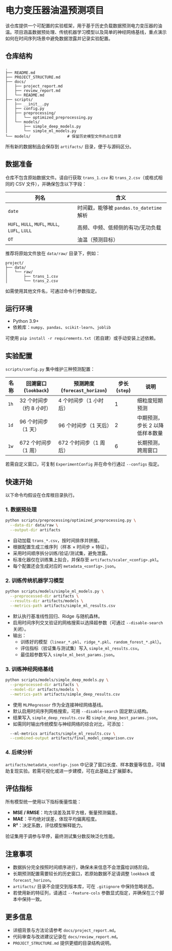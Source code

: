 # 电力变压器油温预测项目

该仓库提供一个可配置的实验框架，用于基于历史负载数据预测电力变压器的油温。项目涵盖数据预处理、传统机器学习模型以及简单的神经网络基线，重点演示如何在时间序列场景中避免数据泄露并记录实验配置。

## 仓库结构

```
.
├── README.md
├── PROJECT_STRUCTURE.md
├── docs/
│   ├── project_report.md
│   ├── review_report.md
│   └── README.md
├── scripts/
│   ├── __init__.py
│   ├── config.py
│   ├── preprocessing/
│   │   └── optimized_preprocessing.py
│   └── models/
│       ├── simple_deep_models.py
│       └── simple_ml_models.py
└── models/                # 保留历史模型文件的占位目录
```

所有新的数据制品会保存到 `artifacts/` 目录，便于与源码区分。

## 数据准备

仓库不包含原始数据文件。请自行获取 `trans_1.csv` 和 `trans_2.csv`（或格式相同的 CSV 文件），并确保包含以下字段：

| 列名 | 含义 |
|------|------|
| `date` | 时间戳，能够被 `pandas.to_datetime` 解析 |
| `HUFL`, `HULL`, `MUFL`, `MULL`, `LUFL`, `LULL` | 高频、中频、低频侧的有功/无功负载 |
| `OT` | 油温（预测目标） |

推荐将原始文件放在 `data/raw/` 目录下，例如：

```
project/
├── data/
│   └── raw/
│       ├── trans_1.csv
│       └── trans_2.csv
```

如需使用其他文件名，可通过命令行参数指定。

## 运行环境

- Python 3.9+
- 依赖库：`numpy`、`pandas`、`scikit-learn`、`joblib`

可使用 `pip install -r requirements.txt`（若自建）或手动安装上述依赖。

## 实验配置

`scripts/config.py` 集中维护三种预测配置：

| 名称 | 回溯窗口 (`lookback`) | 预测跨度 (`forecast_horizon`) | 步长 (`step`) | 说明 |
|------|-----------------------|------------------------------|---------------|------|
| `1h` | 32 个时间步（约 8 小时） | 4 个时间步（1 小时后） | 1 | 细粒度短期预测 |
| `1d` | 96 个时间步（1 天） | 96 个时间步（1 天后） | 2 | 中期预测，步长 2 以降低样本数量 |
| `1w` | 672 个时间步（1 周） | 672 个时间步（1 周后） | 6 | 长期预测，跨周窗口 |

若需自定义窗口，可复制 `ExperimentConfig` 并在命令行通过 `--configs` 指定。

## 快速开始

以下命令均假设在仓库根目录执行。

### 1. 数据预处理

```bash
python scripts/preprocessing/optimized_preprocessing.py \
  --data-dir data/raw \
  --output-dir artifacts
```

- 自动加载 `trans_*.csv`，按时间排序并拼接。
- 根据配置生成三维序列（样本 × 时间步 × 特征）。
- 采用时间顺序拆分训练/验证/测试集，避免泄露。
- 标准化器仅在训练集上拟合，并保存至 `artifacts/scaler_<config>.pkl`。
- 每个配置还会生成对应的 `metadata_<config>.json`。

### 2. 训练传统机器学习模型

```bash
python scripts/models/simple_ml_models.py \
  --preprocessed-dir artifacts \
  --results-dir artifacts/models \
  --metrics-path artifacts/simple_ml_results.csv
```

- 默认执行基准线性回归、Ridge 与随机森林。
- 启用时间序列交叉验证的网格搜索以选择超参数（可通过 `--disable-search` 关闭）。
- 输出：
  - 训练好的模型（`linear_*.pkl`、`ridge_*.pkl`、`random_forest_*.pkl`）。
  - 评估指标（验证集与测试集）写入 `simple_ml_results.csv`。
  - 最佳超参数写入 `simple_ml_best_params.json`。

### 3. 训练神经网络基线

```bash
python scripts/models/simple_deep_models.py \
  --preprocessed-dir artifacts \
  --model-dir artifacts/models \
  --metrics-path artifacts/simple_deep_results.csv
```

- 使用 `MLPRegressor` 作为全连接神经网络基线。
- 默认启用时间序列网格搜索，可用 `--disable-search` 固定默认结构。
- 结果写入 `simple_deep_results.csv` 和 `simple_deep_best_params.json`。
- 如需同时输出传统模型与神经网络的综合对比，可添加：

```bash
  --ml-metrics artifacts/simple_ml_results.csv \
  --combined-output artifacts/final_model_comparison.csv
```

### 4. 后续分析

`artifacts/metadata_<config>.json` 中记录了窗口长度、样本数量等信息，可辅助复现实验。若需可视化或进一步建模，可在此基础上扩展脚本。

## 评估指标

所有模型统一使用以下指标衡量性能：

- **MSE / RMSE**：均方误差及其平方根，衡量预测偏差。
- **MAE**：平均绝对误差，体现平均偏离程度。
- **R²**：决定系数，评估模型解释能力。

验证集用于调参与早停，最终测试集分数反映泛化性能。

## 注意事项

- 数据拆分完全按照时间顺序进行，确保未来信息不会泄露给训练阶段。
- 长期预测配置需要较长的历史窗口，若原始数据不足请调整 `lookback` 或 `forecast_horizon`。
- `artifacts/` 目录不会提交到版本库，可在 `.gitignore` 中保持忽略状态。
- 若使用新的特征列，请通过 `--feature-cols` 参数显式指定，并确保在三个脚本中保持一致。

## 更多信息

- 详细背景与方法论请参考 `docs/project_report.md`。
- 代码审查与改进建议记录在 `docs/review_report.md`。
- `PROJECT_STRUCTURE.md` 提供更细的目录结构说明。
